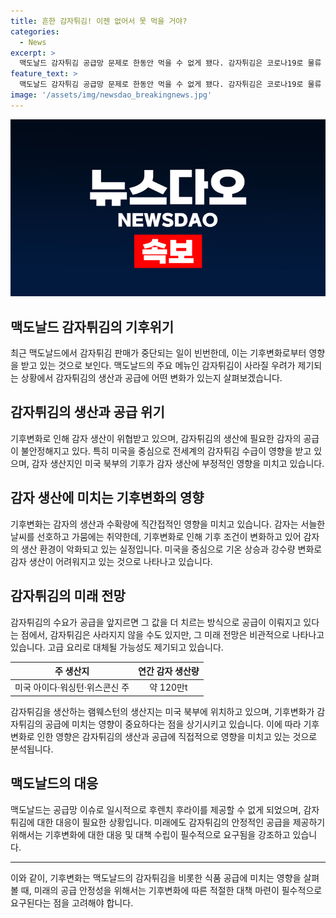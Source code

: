 ```yaml
---
title: 흔한 감자튀김! 이젠 없어서 못 먹을 거야?
categories:
  - News
excerpt: >
  맥도날드 감자튀김 공급망 문제로 한동안 먹을 수 없게 됐다. 감자튀김은 코로나19로 물류 대란과 기후변화로 공급 불안정. 미국 기후변화로 감자 재배 위협받고, 감자튀김 수급 불안. 기상조건 악화로 감자 재배 어려워지고 강수량 감소. 감자튀김 수요 증가에 대비하여 가격 상승 가능성도. 감자튀김은 향후 고급 요리로 변할 수 있음.
feature_text: >
  맥도날드 감자튀김 공급망 문제로 한동안 먹을 수 없게 됐다. 감자튀김은 코로나19로 물류 대란과 기후변화로 공급 불안정. 미국 기후변화로 감자 재배 위협받고, 감자튀김 수급 불안. 기상조건 악화로 감자 재배 어려워지고 강수량 감소. 감자튀김 수요 증가에 대비하여 가격 상승 가능성도. 감자튀김은 향후 고급 요리로 변할 수 있음.
image: '/assets/img/newsdao_breakingnews.jpg'
---
```


<p><img src="/assets/img/newsdao_breakingnews.jpg" alt="implanttips 속보" /></p>

<h2 data-ke-size="size26">맥도날드 감자튀김의 기후위기</h2>

<p data-ke-size="size16">최근 맥도날드에서 감자튀김 판매가 중단되는 일이 빈번한데, 이는 기후변화로부터 영향을 받고 있는 것으로 보인다. 맥도날드의 주요 메뉴인 감자튀김이 사라질 우려가 제기되는 상황에서 감자튀김의 생산과 공급에 어떤 변화가 있는지 살펴보겠습니다.</p>

<h2 data-ke-size="size26">감자튀김의 생산과 공급 위기</h2>

<p data-ke-size="size16">기후변화로 인해 감자 생산이 위협받고 있으며, 감자튀김의 생산에 필요한 감자의 공급이 불안정해지고 있다. 특히 미국을 중심으로 전세계의 감자튀김 수급이 영향을 받고 있으며, 감자 생산지인 미국 북부의 기후가 감자 생산에 부정적인 영향을 미치고 있습니다.</p>

<h2 data-ke-size="size26">감자 생산에 미치는 기후변화의 영향</h2>

<p data-ke-size="size16">기후변화는 감자의 생산과 수확량에 직간접적인 영향을 미치고 있습니다. 감자는 서늘한 날씨를 선호하고 가뭄에는 취약한데, 기후변화로 인해 기후 조건이 변화하고 있어 감자의 생산 환경이 악화되고 있는 실정입니다. 미국을 중심으로 기온 상승과 강수량 변화로 감자 생산이 어려워지고 있는 것으로 나타나고 있습니다.</p>

<h2 data-ke-size="size26">감자튀김의 미래 전망</h2>

<p data-ke-size="size16">감자튀김의 수요가 공급을 앞지르면 그 값을 더 치르는 방식으로 공급이 이뤄지고 있다는 점에서, 감자튀김은 사라지지 않을 수도 있지만, 그 미래 전망은 비관적으로 나타나고 있습니다. 고급 요리로 대체될 가능성도 제기되고 있습니다.</p>

<table>
    <thead>
        <tr>
            <th style="text-align: center;">주 생산지</th>
            <th style="text-align: center;">연간 감자 생산량</th>
        </tr>
    </thead>
    <tbody>
        <tr>
            <td style="text-align: center;">미국 아이다·워싱턴·위스콘신 주</td>
            <td style="text-align: center;">약 120만t</td>
        </tr>
    </tbody>
</table>

<p data-ke-size="size16">감자튀김을 생산하는 램웨스턴의 생산지는 미국 북부에 위치하고 있으며, 기후변화가 감자튀김의 공급에 미치는 영향이 중요하다는 점을 상기시키고 있습니다. 이에 따라 기후변화로 인한 영향은 감자튀김의 생산과 공급에 직접적으로 영향을 미치고 있는 것으로 분석됩니다.</p>

<h2 data-ke-size="size26">맥도날드의 대응</h2>

<p data-ke-size="size16">맥도날드는 공급망 이슈로 일시적으로 후렌치 후라이를 제공할 수 없게 되었으며, 감자튀김에 대한 대응이 필요한 상황입니다. 미래에도 감자튀김의 안정적인 공급을 제공하기 위해서는 기후변화에 대한 대응 및 대책 수립이 필수적으로 요구됨을 강조하고 있습니다.</p>

<hr>

<p data-ke-size="size16">이와 같이, 기후변화는 맥도날드의 감자튀김을 비롯한 식품 공급에 미치는 영향을 살펴볼 때, 미래의 공급 안정성을 위해서는 기후변화에 따른 적절한 대책 마련이 필수적으로 요구된다는 점을 고려해야 합니다.</p>

